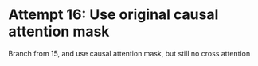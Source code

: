 
# Attempt 16: Use original causal attention mask
Branch from 15, and use causal attention mask, but still no cross attention